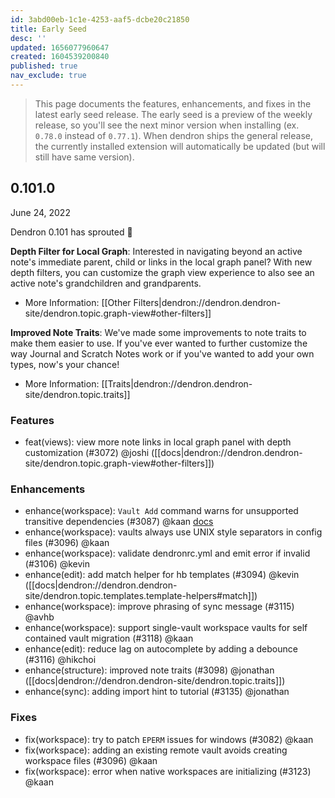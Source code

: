 ```yaml
---
id: 3abd00eb-1c1e-4253-aaf5-dcbe20c21850
title: Early Seed
desc: ''
updated: 1656077960647
created: 1604539200840
published: true
nav_exclude: true
---
```


> This page documents the features, enhancements, and fixes in the latest early seed release. The early seed is a preview of the weekly release, so you'll see the next minor version when installing (ex. `0.78.0` instead of `0.77.1`). When dendron ships the general release, the currently installed extension will automatically be updated (but will still have same version).

## 0.101.0
June 24, 2022

Dendron 0.101 has sprouted 🌱

**Depth Filter for Local Graph**: Interested in navigating beyond an active note's immediate parent, child or links in the local graph panel? With new depth filters, you can customize the graph view experience to also see an active note's grandchildren and grandparents. 
- More Information: [[Other Filters|dendron://dendron.dendron-site/dendron.topic.graph-view#other-filters]]

**Improved Note Traits**: We've made some improvements to note traits to make them easier to use. If you've ever wanted to further customize the way Journal and Scratch Notes work or if you've wanted to add your own types, now's your chance!
- More Information: [[Traits|dendron://dendron.dendron-site/dendron.topic.traits]]

### Features
- feat(views): view more note links in local graph panel with depth customization (#3072) @joshi ([[docs|dendron://dendron.dendron-site/dendron.topic.graph-view#other-filters]])

### Enhancements
- enhance(workspace): `Vault Add` command warns for unsupported transitive dependencies (#3087) @kaan [docs](https://wiki.dendron.so/notes/q9yo0y7czv8mxlkbnw1ugj1/)
- enhance(workspace): vaults always use UNIX style separators in config files (#3096) @kaan
- enhance(workspace): validate dendronrc.yml and emit error if invalid (#3106) @kevin
- enhance(edit): add match helper for hb templates (#3094) @kevin  ([[docs|dendron://dendron.dendron-site/dendron.topic.templates.template-helpers#match]])
- enhance(workspace): improve phrasing of sync message (#3115) @avhb
- enhance(workspace): support single-vault workspace vaults for self contained vault migration (#3118) @kaan
- enhance(edit): reduce lag on autocomplete by adding a debounce (#3116) @hikchoi
- enhance(structure): improved note traits (#3098) @jonathan ([[docs|dendron://dendron.dendron-site/dendron.topic.traits]])
- enhance(sync): adding import hint to tutorial (#3135) @jonathan

### Fixes
- fix(workspace): try to patch `EPERM` issues for windows (#3082) @kaan
- fix(workspace): adding an existing remote vault avoids creating workspace files (#3096) @kaan
- fix(workspace): error when native workspaces are initializing (#3123) @kaan

